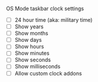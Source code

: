 OS Mode taskbar clock settings

- [ ] 24 hour time (aka: military time)
- [ ] Show years
- [ ] Show months
- [ ] Show days
- [ ] Show hours
- [ ] Show minutes
- [ ] Show seconds
- [ ] Show milliseconds
- [ ] Allow custom clock addons
